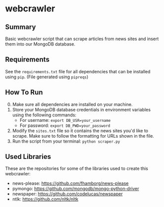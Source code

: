 # webcrawler

## Summary
Basic webcrawler script that can scrape articles from news sites and insert them into our MongoDB database.

## Requirements
See the ```requirements.txt``` file for all dependencies that can be installed using ```pip```. (File generated using ```pipreqs```)

## How To Run
0. Make sure all dependencies are installed on your machine.
1. Store your MongoDB database credentials in environment variables using the following commands:
	* For username: ```export DB_USR=your_username```
	* For password: ```export DB_PWD=your_password```
2. Modify the ```sites.txt``` file so it contains the news sites you'd like to scrape. Make sure to follow the formatting for URLs shown in the file.
3. Run the script from your terminal: ```python scraper.py```

## Used Libraries
These are the repositories for some of the libraries used to create this webcrawler:
* news-please: https://github.com/fhamborg/news-please
* pymongo: https://github.com/mongodb/mongo-python-driver
* newspaper: https://github.com/codelucas/newspaper
* ntlk: https://github.com/nltk/nltk